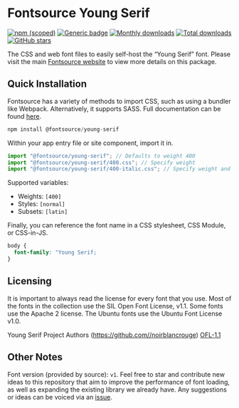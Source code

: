 # Fontsource Young Serif

[![npm (scoped)](https://img.shields.io/npm/v/@fontsource/young-serif?color=brightgreen)](https://www.npmjs.com/package/@fontsource/young-serif) [![Generic badge](https://img.shields.io/badge/fontsource-passing-brightgreen)](https://github.com/fontsource/fontsource) [![Monthly downloads](https://badgen.net/npm/dm/@fontsource/young-serif)](https://github.com/fontsource/fontsource) [![Total downloads](https://badgen.net/npm/dt/@fontsource/young-serif)](https://github.com/fontsource/fontsource) [![GitHub stars](https://img.shields.io/github/stars/fontsource/fontsource.svg?style=social&label=Star)](https://github.com/fontsource/fontsource/stargazers)

The CSS and web font files to easily self-host the “Young Serif” font. Please visit the main [Fontsource website](https://fontsource.org/fonts/young-serif) to view more details on this package.

## Quick Installation

Fontsource has a variety of methods to import CSS, such as using a bundler like Webpack. Alternatively, it supports SASS. Full documentation can be found [here](https://fontsource.org/docs/introduction).

```javascript
npm install @fontsource/young-serif
```

Within your app entry file or site component, import it in.

```javascript
import "@fontsource/young-serif"; // Defaults to weight 400
import "@fontsource/young-serif/400.css"; // Specify weight
import "@fontsource/young-serif/400-italic.css"; // Specify weight and style

```

Supported variables:
- Weights: `[400]`
- Styles: `[normal]`
- Subsets: `[latin]`

Finally, you can reference the font name in a CSS stylesheet, CSS Module, or CSS-in-JS.

```css
body {
  font-family: "Young Serif;
}
```

## Licensing
It is important to always read the license for every font that you use.
Most of the fonts in the collection use the SIL Open Font License, v1.1. Some fonts use the Apache 2 license. The Ubuntu fonts use the Ubuntu Font License v1.0.

Young Serif Project Authors (https://github.com//noirblancrouge)
[OFL-1.1](https://github.com/noirblancrouge/YoungSerif/blob/master/OFL.txt)

## Other Notes
Font version (provided by source): `v1`.
Feel free to star and contribute new ideas to this repository that aim to improve the performance of font loading, as well as expanding the existing library we already have. Any suggestions or ideas can be voiced via an [issue](https://github.com/fontsource/fontsource/issues).